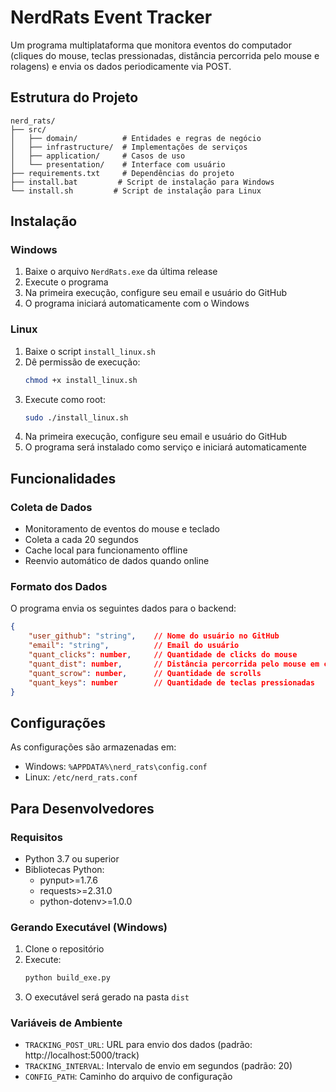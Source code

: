 # NerdRats Event Tracker

Um programa multiplataforma que monitora eventos do computador (cliques do mouse, teclas pressionadas, distância percorrida pelo mouse e rolagens) e envia os dados periodicamente via POST.

## Estrutura do Projeto

```
nerd_rats/
├── src/
│   ├── domain/          # Entidades e regras de negócio
│   ├── infrastructure/  # Implementações de serviços
│   ├── application/     # Casos de uso
│   └── presentation/    # Interface com usuário
├── requirements.txt     # Dependências do projeto
├── install.bat         # Script de instalação para Windows
└── install.sh         # Script de instalação para Linux
```

## Instalação

### Windows
1. Baixe o arquivo `NerdRats.exe` da última release
2. Execute o programa
3. Na primeira execução, configure seu email e usuário do GitHub
4. O programa iniciará automaticamente com o Windows

### Linux
1. Baixe o script `install_linux.sh`
2. Dê permissão de execução:
   ```bash
   chmod +x install_linux.sh
   ```
3. Execute como root:
   ```bash
   sudo ./install_linux.sh
   ```
4. Na primeira execução, configure seu email e usuário do GitHub
5. O programa será instalado como serviço e iniciará automaticamente

## Funcionalidades

### Coleta de Dados
- Monitoramento de eventos do mouse e teclado
- Coleta a cada 20 segundos
- Cache local para funcionamento offline
- Reenvio automático de dados quando online

### Formato dos Dados
O programa envia os seguintes dados para o backend:
```json
{
    "user_github": "string",    // Nome do usuário no GitHub
    "email": "string",          // Email do usuário
    "quant_clicks": number,     // Quantidade de clicks do mouse
    "quant_dist": number,       // Distância percorrida pelo mouse em cm
    "quant_scrow": number,      // Quantidade de scrolls
    "quant_keys": number        // Quantidade de teclas pressionadas
}
```

## Configurações

As configurações são armazenadas em:
- Windows: `%APPDATA%\nerd_rats\config.conf`
- Linux: `/etc/nerd_rats.conf`

## Para Desenvolvedores

### Requisitos
- Python 3.7 ou superior
- Bibliotecas Python:
  - pynput>=1.7.6
  - requests>=2.31.0
  - python-dotenv>=1.0.0

### Gerando Executável (Windows)
1. Clone o repositório
2. Execute:
   ```bash
   python build_exe.py
   ```
3. O executável será gerado na pasta `dist`

### Variáveis de Ambiente
- `TRACKING_POST_URL`: URL para envio dos dados (padrão: http://localhost:5000/track)
- `TRACKING_INTERVAL`: Intervalo de envio em segundos (padrão: 20)
- `CONFIG_PATH`: Caminho do arquivo de configuração
